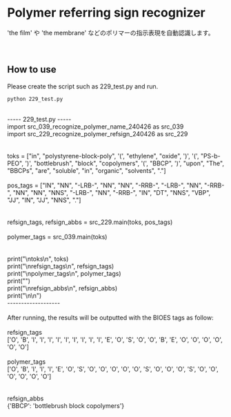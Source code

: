 # Polymer referring sign recognizer
'the film' や 'the membrane' などのポリマーの指示表現を自動認識します。<br>
<br>
<br>
## How to use
Please create the script such as 229_test.py and run.<br>
```
python 229_test.py
```
<br>
----- 229_test.py -----<br>
import src_039_recognize_polymer_name_240426 as src_039<br>
import src_229_recognize_polymer_refsign_240426 as src_229<br>
<br>
<br>
toks = ["in", "polystyrene-block-poly", '(', "ethylene", "oxide", ')', '(', "PS-b-PEO", ')', "bottlebrush", "block", "copolymers", '(', "BBCP", ')', "upon", "The", "BBCPs", "are", "soluble", "in", "organic", "solvents", "."]<br>
<br>
pos_tags = ["IN", "NN", "-LRB-", "NN", "NN", "-RRB-", "-LRB-", "NN", "-RRB-", "NN", "NN", "NNS", "-LRB-", "NN", "-RRB-", "IN", "DT", "NNS", "VBP", "JJ", "IN", "JJ", "NNS", "."]<br>
<br>
<br>
refsign_tags, refsign_abbs = src_229.main(toks, pos_tags)<br>
<br>
polymer_tags = src_039.main(toks)<br>
<br>
<br>
print("\ntoks\n", toks)<br>
print("\nrefsign_tags\n", refsign_tags)<br>
print("\npolymer_tags\n", polymer_tags)<br>
print("")<br>
print("\nrefsign_abbs\n", refsign_abbs)<br>
print("\n\n")<br>
-------------------<br>
<br>
After running, the results will be outputted with the BIOES tags as follow:<br>
<br>
refsign_tags<br>
 ['O', 'B', 'I', 'I', 'I', 'I', 'I', 'I', 'I', 'I', 'I', 'E', 'O', 'S', 'O', 'O', 'B', 'E', 'O', 'O', 'O', 'O', 'O', 'O']<br>
<br>
polymer_tags<br>
 ['O', 'B', 'I', 'I', 'I', 'E', 'O', 'S', 'O', 'O', 'O', 'O', 'O', 'S', 'O', 'O', 'O', 'S', 'O', 'O', 'O', 'O', 'O', 'O']<br>
<br>
<br>
refsign_abbs<br>
 {'BBCP': 'bottlebrush block copolymers'}<br>

